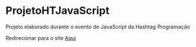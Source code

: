 # ProjetoHTJavaScript
Projeto elaborado durante o evento de JavaScript da Hashtag Programação

Redirecionar para o site <a href="https://melkysedeke.github.io/ProjetoHTJavaScript/Amazonia/">Aqui</a>

